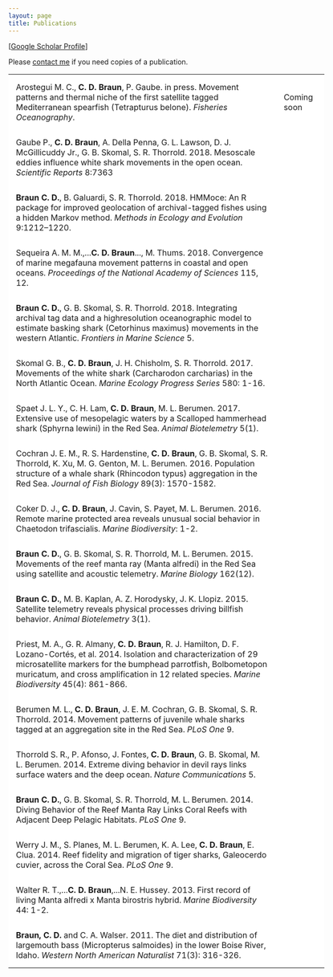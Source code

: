 ```yaml
---
layout: page
title: Publications
---
```

<script type='text/javascript' src='https://d1bxh8uas1mnw7.cloudfront.net/assets/embed.js'></script>

<!--
<dl>

	Example from harriet
<dt style="font-weight: normal;">Dyhrman, S. T., Jenkins, B. D., Rynearson, T. A., Saito, M. A., Mercier, M. L., <b>Alexander, H.</b>, Whitney, L. P., Drzewianowski, A., Bulygin, V. V., Bertrand, E. M., Wu, Z., Benitez-Nelson, C., & Heithoff, A. (2012). The transcriptome and proteome of the diatom Thalassiosira pseudonana reveal a diverse phosphorus stress response. <i>PloS One</i>, 7(3), e33768. doi:10.1371/journal.pone.0033768</dt>
[<a href="http://journals.plos.org/plosone/article?id=10.1371/journal.pone.0033768">PloS One</a>]
[<a href="../downloads/Dyhrman2012.pdf">Download PDF</a>]
</dl>

<br>
<br>
-->

<!--
Example altmetric badge:
<div class='altmetric-embed' data-badge-type='donut' data-doi="10.1038/nature.2012.9872"></div>

## To lookup DOI quickly, use search.crossref.org
-->

[<a href="https://scholar.google.com/citations?user=wPxIllQAAAAJ&hl=en">Google Scholar Profile</a>]

Please <a href="mailto:cbraun@apl.uw.edu?subject=Website Publication Request">contact me</a> if you need copies of a publication.

<style>
table, th, td {
    border: 0px solid black;
}
th, td {
    padding: 15px;
}
</style>

<table style="width:125%" bgcolor="white">
  <tr>
    <td>Arostegui M. C., <b>C. D. Braun</b>, P. Gaube. in press. Movement patterns and thermal niche of the
first satellite tagged Mediterranean spearfish (Tetrapturus belone). <i>Fisheries Oceanography</i>.</td>
    <td>Coming soon</td>
  </tr>

  <tr>
    <td>Gaube P., <b>C. D. Braun</b>, A. Della Penna, G. L. Lawson, D. J. McGillicuddy Jr., G. B. Skomal, S. R. Thorrold. 2018. Mesoscale eddies influence white shark movements in the open ocean. <i>Scientific Reports</i> 8:7363</td>
    <td><div class='altmetric-embed' data-badge-type='donut' data-doi="10.1038/s41598-018-25565-8"></div></td>
  </tr>

  <tr>
    <td><b>Braun C. D.</b>, B. Galuardi, S. R. Thorrold. 2018. HMMoce: An R package for improved geolocation of archival-tagged fishes using a hidden Markov method. <i>Methods in Ecology and Evolution</i> 9:1212–1220.</td>
    <td><div class='altmetric-embed' data-badge-type='donut' data-doi="10.1111/2041-210x.12959 "></div></td>
  </tr>

  <tr>
    <td>Sequeira A. M. M.,...<b>C. D. Braun</b>..., M. Thums. 2018. Convergence of marine megafauna movement patterns in coastal and open oceans. <i>Proceedings of the National Academy of Sciences</i> 115, 12.</td>
    <td><div class='altmetric-embed' data-badge-type='donut' data-doi="10.1073/pnas.1716137115"></div></td>
  </tr>

  <tr>
    <td><b>Braun C. D.</b>, G. B. Skomal, S. R. Thorrold. 2018. Integrating archival tag data and a highresolution oceanographic model to estimate basking shark (Cetorhinus maximus) movements in the western Atlantic. <i>Frontiers in Marine Science</i> 5.</td>
    <td><div class='altmetric-embed' data-badge-type='donut' data-doi="10.3389/fmars.2018.00025 "></div></td>
  </tr>

  <tr>
    <td>Skomal G. B., <b>C. D. Braun</b>, J. H. Chisholm, S. R. Thorrold. 2017. Movements of the white shark (Carcharodon carcharias) in the North Atlantic Ocean. <i>Marine Ecology Progress Series</i> 580: 1-16.</td>
    <td><div class='altmetric-embed' data-badge-type='donut' data-doi="10.3354/meps12306 "></div></td>
  </tr>

<tr>
    <td>Spaet J. L. Y., C. H. Lam, <b>C. D. Braun</b>, M. L. Berumen. 2017. Extensive use of mesopelagic waters by a Scalloped hammerhead shark (Sphyrna lewini) in the Red Sea. <i>Animal Biotelemetry</i> 5(1).</td>
    <td><div class='altmetric-embed' data-badge-type='donut' data-doi="10.1186/s40317-017-0135-x "></div></td>
  </tr>

  <tr>
    <td>Cochran J. E. M., R. S. Hardenstine, <b>C. D. Braun</b>, G. B. Skomal, S. R. Thorrold, K. Xu, M. G. Genton, M. L. Berumen. 2016. Population structure of a whale shark (Rhincodon typus) aggregation in the Red Sea. <i>Journal of Fish Biology</i> 89(3): 1570-1582.</td>
    <td><div class='altmetric-embed' data-badge-type='donut' data-doi="10.1111/jfb.13054"></div></td>
  </tr>

  <tr>
    <td>Coker D. J., <b>C. D. Braun</b>, J. Cavin, S. Payet, M. L. Berumen. 2016. Remote marine protected area reveals unusual social behavior in Chaetodon trifascialis. <i>Marine Biodiversity</i>: 1-2.</td>
    <td><div class='altmetric-embed' data-badge-type='donut' data-doi="10.1007/s12526-016-0531-0 "></div></td>
  </tr>

  <tr>
    <td><b>Braun C. D.</b>, G. B. Skomal, S. R. Thorrold, M. L. Berumen. 2015. Movements of the reef manta ray (Manta alfredi) in the Red Sea using satellite and acoustic telemetry. <i>Marine Biology</i> 162(12).</td>
    <td><div class='altmetric-embed' data-badge-type='donut' data-doi="10.1007/s00227-015-2760-3"></div></td>
  </tr>

  <tr>
    <td><b>Braun C. D.</b>, M. B. Kaplan, A. Z. Horodysky, J. K. Llopiz. 2015. Satellite telemetry reveals physical processes driving billfish behavior. <i>Animal Biotelemetry</i> 3(1).</td>
    <td><div class='altmetric-embed' data-badge-type='donut' data-doi="10.1186/s40317-014-0020-9"></div></td>
  </tr>

  <tr>
    <td>Priest, M. A., G. R. Almany, <b>C. D. Braun</b>, R. J. Hamilton, D. F. Lozano-Cortés, et al. 2014. Isolation and characterization of 29 microsatellite markers for the bumphead parrotfish, Bolbometopon muricatum, and cross amplification in 12 related species. <i>Marine Biodiversity</i> 45(4): 861-866.</td>
    <td><div class='altmetric-embed' data-badge-type='donut' data-doi="10.1007/s12526-014-0278-4"></div></td>
  </tr>

  <tr>
    <td>Berumen M. L., <b>C. D. Braun</b>, J. E. M. Cochran, G. B. Skomal, S. R. Thorrold. 2014. Movement patterns of juvenile whale sharks tagged at an aggregation site in the Red Sea. <i>PLoS One</i> 9.</td>
    <td><div class='altmetric-embed' data-badge-type='donut' data-doi="10.1371/journal.pone.0103536"></div></td>
  </tr>

  <tr>
    <td>Thorrold S. R., P. Afonso, J. Fontes, <b>C. D. Braun</b>, G. B. Skomal, M. L. Berumen. 2014. Extreme diving behavior in devil rays links surface waters and the deep ocean. <i>Nature Communications</i> 5.</td>
    <td><div class='altmetric-embed' data-badge-type='donut' data-doi="10.1038/ncomms5274"></div></td>
  </tr>

  <tr>
    <td><b>Braun C. D.</b>, G. B. Skomal, S. R. Thorrold, M. L. Berumen. 2014. Diving Behavior of the Reef Manta Ray Links Coral Reefs with Adjacent Deep Pelagic Habitats. <i>PLoS One</i> 9.</td>
    <td><div class='altmetric-embed' data-badge-type='donut' data-doi="10.1371/journal.pone.0088170"></div></td>
  </tr>

  <tr>
    <td>Werry J. M., S. Planes, M. L. Berumen, K. A. Lee, <b>C. D. Braun</b>, E. Clua. 2014. Reef fidelity and migration of tiger sharks, Galeocerdo cuvier, across the Coral Sea. <i>PLoS One</i> 9.</td>
    <td><div class='altmetric-embed' data-badge-type='donut' data-doi="10.1371/journal.pone.0083249"></div></td>
  </tr>

  <tr>
    <td>Walter R. T.,...<b>C. D. Braun</b>,...N. E. Hussey. 2013. First record of living Manta alfredi x Manta birostris hybrid. <i>Marine Biodiversity</i> 44: 1-2.</td>
    <td><div class='altmetric-embed' data-badge-type='donut' data-doi="10.1007/s12526-013-0183-2"></div></td>
  </tr>

  <tr>
    <td><b>Braun, C. D.</b> and C. A. Walser. 2011. The diet and distribution of largemouth bass (Micropterus salmoides) in the lower Boise River, Idaho. <i>Western North American Naturalist</i> 71(3): 316-326.</td>
    <td><div class='altmetric-embed' data-badge-type='donut' data-doi="10.3398/064.071.0315"></div></td>
  </tr>

</table>
















